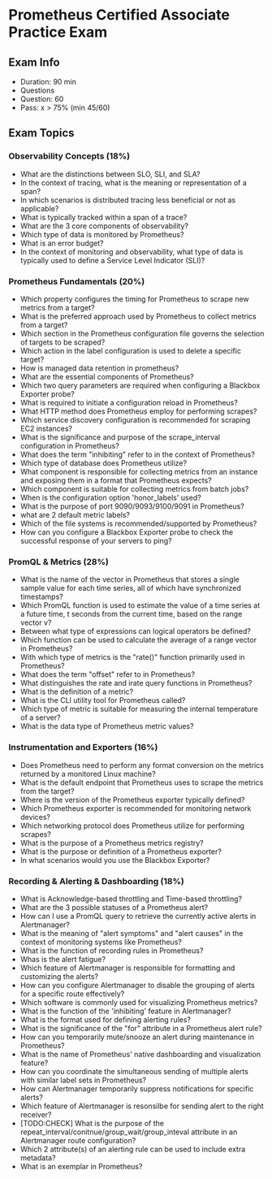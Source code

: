 # Prometheus Certified Associate Practice Exam


## Exam Info
- Duration: 90 min
- Questions
- Question: 60
- Pass: x > 75% (min 45/60)

## Exam Topics

### Observability Concepts (18%)
- What are the distinctions between SLO, SLI, and SLA?
- In the context of tracing, what is the meaning or representation of a span?
- In which scenarios is distributed tracing less beneficial or not as applicable?
- What is typically tracked within a span of a trace?
- What are the 3 core components of observability?
- Which type of data is monitored by Prometheus?
- What is an error budget?
- In the context of monitoring and observability, what type of data is typically used to define a Service Level Indicator (SLI)?


### Prometheus Fundamentals (20%)
- Which property configures the timing for Prometheus to scrape new metrics from a target?
- What is the preferred approach used by Prometheus to collect metrics from a target?
- Which section in the Prometheus configuration file governs the selection of targets to be scraped?
- Which action in the label configuration is used to delete a specific target?
- How is managed data retention in prometheus?
- What are the essential components of Prometheus?
- Which two query parameters are required when configuring a Blackbox Exporter probe?
- What is required to initiate a configuration reload in Prometheus?
- What HTTP method does Prometheus employ for performing scrapes?
- Which service discovery configuration is recommended for scraping EC2 instances?
- What is the significance and purpose of the scrape_interval configuration in Prometheus?
- What does the term "inhibiting" refer to in the context of Prometheus?
- Which type of database does Prometheus utilize?
- What component is responsible for collecting metrics from an instance and exposing them in a format that Prometheus expects?
- Which component is suitable for collecting metrics from batch jobs?
- When is the configuration option 'honor_labels' used?
- What is the purpose of port 9090/9093/9100/9091 in Prometheus?
- what are 2 default metric labels?
- Which of the file systems is recommended/supported by Prometheus?
- How can you configure a Blackbox Exporter probe to check the successful response of your servers to ping?



### PromQL & Metrics (28%)
- What is the name of the vector in Prometheus that stores a single sample value for each time series, all of which have synchronized timestamps?
- Which PromQL function is used to estimate the value of a time series at a future time, t seconds from the current time, based on the range vector v?
- Between what type of expressions can logical operators be defined?
- Which function can be used to calculate the average of a range vector in Prometheus?
- With which type of metrics is the "rate()" function primarily used in Prometheus?
- What does the term "offset" refer to in Prometheus?
- What distinguishes the rate and irate query functions in Prometheus?
- What  is the definition of a metric?
- What is the CLI utility tool for Prometheus called?
- Which type of metric is suitable for measuring the internal temperature of a server?
- What is the data type of Prometheus metric values?




### Instrumentation and Exporters (16%)
- Does Prometheus need to perform any format conversion on the metrics returned by a monitored Linux machine?
- What is the default endpoint that Prometheus uses to scrape the metrics from the target?
- Where is the version of the Prometheus exporter typically defined?
- Which Prometheus exporter is recommended for monitoring network devices?
- Which networking protocol does Prometheus utilize for performing scrapes?
- What is the purpose of a Prometheus metrics registry?
- What is the purpose or definition of a Prometheus exporter?
- In what scenarios would you use the Blackbox Exporter?


### Recording & Alerting & Dashboarding (18%)
- What is Acknowledge-based throttling and Time-based throttling?
- What are the 3 possible statuses of a Prometheus alert?
- How can I use a PromQL query to retrieve the currently active alerts in Alertmanager?
- What is the meaning of "alert symptoms" and "alert causes" in the context of monitoring systems like Prometheus?
- What is the function of recording rules in Prometheus?
- Whas is the alert fatigue?
- Which feature of Alertmanager is responsible for formatting and customizing the alerts?
- How can you configure Alertmanager to disable the grouping of alerts for a specific route effectively?
- Which software is commonly used for visualizing Prometheus metrics?
- What is the function of the 'inhibiting' feature in Alertmanager?
- What is the format used for defining alerting rules?
- What is the significance of the "for" attribute in a Prometheus alert rule?
- How can you temporarily mute/snooze an alert during maintenance in Prometheus?
- What is the name of Prometheus' native dashboarding and visualization feature?
- How can you coordinate the simultaneous sending of multiple alerts with similar label sets in Prometheus?
- How can Alertmanager temporarily suppress notifications for specific alerts?
- Which feature of Alertmanager is resonsilbe for sending alert to the right receiver?
- [TODO:CHECK] What is the purpose of the repeat_interval/conitnue/group_wait/group_inteval attribute in an Alertmanager route configuration?
- Which 2 attribute(s) of an alerting rule can be used to include extra metadata?
- What is an exemplar in Prometheus?







